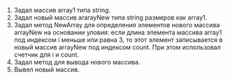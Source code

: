 1. Задал массив array1 типа string.
2. Задал новый массив ararayNew типа string размеров как array1.
3. Задал метод NewArray для определения элементов нового массива arrayNew на основании уловия: если длина элемента массива array1 под индексом i меньше или равна 3, то этот элемент записывается в новый массив arrayNew под индексом count. При этом использовал счетчик для i и count.
4. Задал метод для вывода нового массива.
5. Вывел новый массив.